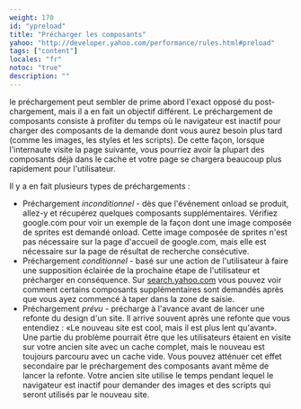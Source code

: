 ```yaml
---
weight: 170
id: "ypreload"
title: "Précharger les composants"
yahoo: "http://developer.yahoo.com/performance/rules.html#preload"
tags: ["content"]
locales: "fr"
notoc: "true"
description: ""
---
```


le préchargement peut sembler de prime abord l'exact opposé du post-chargement, mais il a en fait un objectif différent. Le préchargement de composants consiste à profiter du temps où le navigateur est inactif pour charger des composants de la demande dont vous aurez besoin plus tard (comme les images, les styles et les scripts). De cette façon, lorsque l'internaute visite la page suivante, vous pourriez avoir la plupart des composants déjà dans le cache et votre page se chargera beaucoup plus rapidement pour l'utilisateur.

Il y a en fait plusieurs types de préchargements :

- Préchargement *inconditionnel* - dès que l'événement onload se produit, allez-y et récupérez quelques composants supplémentaires. Vérifiez google.com pour voir un exemple de la façon dont une image composée de sprites est demandé onload. Cette image composée de sprites n'est pas nécessaire sur la page d'accueil de google.com, mais elle est nécessaire sur la page de résultat de recherche consécutive.
- Préchargement *conditionnel* - basé sur une action de l'utilisateur à faire une supposition éclairée de la prochaine étape de l'utilisateur et précharger en conséquence. Sur [search.yahoo.com](http://search.yahoo.com) vous pouvez voir comment certains composants supplémentaires sont demandés après que vous ayez commencé à taper dans la zone de saisie.
- Préchargement *prévu* - précharge à l'avance avant de lancer une refonte du design d'un site. Il arrive souvent après une refonte que vous entendiez : «Le nouveau site est cool, mais il est plus lent qu'avant». Une partie du problème pourrait être que les utilisateurs étaient en visite sur votre ancien site avec un cache complet, mais le nouveau est toujours parcouru avec un cache vide. Vous pouvez atténuer cet effet secondaire par le préchargement des composants avant même de lancer la refonte. Votre ancien site utilise le temps pendant lequel le navigateur est inactif pour demander des images et des scripts qui seront utilisés par le nouveau site.